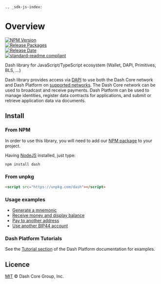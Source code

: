 ```{eval-rst}
.. _sdk-js-index:
```

# Overview

[![NPM Version](https://img.shields.io/npm/v/dash)](https://www.npmjs.org/package/dash)  
[![Release Packages](https://github.com/dashpay/platform/actions/workflows/release.yml/badge.svg)](https://github.com/dashpay/platform/actions/workflows/release.yml)  
[![Release Date](https://img.shields.io/github/release-date/dashpay/platform)](https://github.com/dashpay/platform/releases/latest)  
[![standard-readme compliant](https://img.shields.io/badge/readme%20style-standard-brightgreen)](https://github.com/RichardLitt/standard-readme)

Dash library for JavaScript/TypeScript ecosystem (Wallet, DAPI, Primitives, BLS, ...)

Dash library provides access via [DAPI](../explanations/dapi.md) to use both the Dash Core network and Dash Platform on [supported networks](https://github.com/dashpay/platform/#supported-networks). The Dash Core network can be used to broadcast and receive payments. Dash Platform can be used to manage identities, register data contracts for applications, and submit or retrieve application data via documents.

## Install

### From NPM

In order to use this library, you will need to add our [NPM package](https://www.npmjs.com/dash) to your project.

Having [NodeJS](https://nodejs.org/) installed, just type:

```bash
npm install dash
```

### From unpkg

```html
<script src="https://unpkg.com/dash"></script>
```

### Usage examples

- [Generate a mnemonic](./examples/generate-a-new-mnemonic.md)
- [Receive money and display balance](./examples/receive-money-and-check-balance.md)
- [Pay to another address](./examples/paying-to-another-address.md)
- [Use another BIP44 account](./examples/use-different-account.md)

### Dash Platform Tutorials

See the [Tutorial section](../tutorials/introduction.md) of the Dash Platform documentation for examples.

## Licence

[MIT](https://github.com/dashevo/dashjs/blob/master/LICENCE.md) © Dash Core Group, Inc.